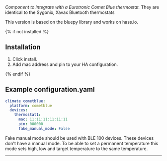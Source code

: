
_Component to integrate with a Eurotronic Comet Blue thermostat._
They are identical to the Sygonix, Xavax Bluetooth thermostats

This version is based on the bluepy library and works on hass.io. 

{% if not installed %}
## Installation

1. Click install.
1. Add mac address and pin to your HA configuration.

{% endif %}
## Example configuration.yaml

```yaml
climate cometblue:
  platform: cometblue
  devices:
    thermostat1:
      mac: 11:11:11:11:11:11
      pin: 000000
      fake_manual_mode: False
```

Fake manual mode should be used with BLE 100 devices. 
These devices don't have a manual mode. To be able to set a
permanent temperature this mode sets high, low and target temperature 
to the same temperature.

***

[ha-cometblue]: https://github.com/soldierkam/ha-cometblue/tree/fix_ble
